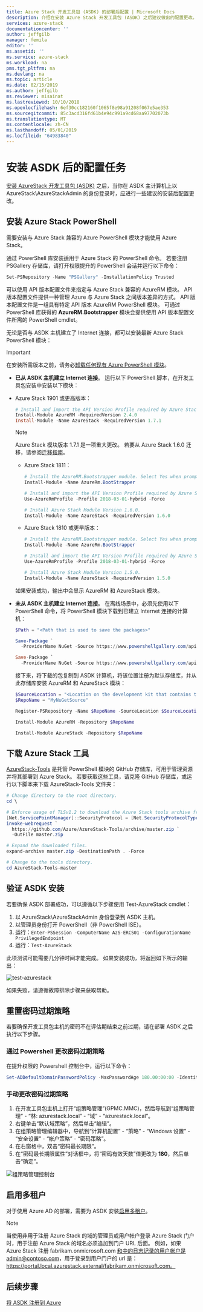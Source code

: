 ```yaml
---
title: Azure Stack 开发工具包 (ASDK) 的部署后配置 | Microsoft Docs
description: 介绍在安装 Azure Stack 开发工具包 (ASDK) 之后建议做出的配置更改。
services: azure-stack
documentationcenter: ''
author: jeffgilb
manager: femila
editor: ''
ms.assetid: ''
ms.service: azure-stack
ms.workload: na
pms.tgt_pltfrm: na
ms.devlang: na
ms.topic: article
ms.date: 02/15/2019
ms.author: jeffgilb
ms.reviewer: misainat
ms.lastreviewed: 10/10/2018
ms.openlocfilehash: 6ef30cc182160f1065f8e98a91208f067e5ae353
ms.sourcegitcommit: 85c3acd316fd61b4e94c991a9cd68aa97702073b
ms.translationtype: MT
ms.contentlocale: zh-CN
ms.lasthandoff: 05/01/2019
ms.locfileid: "64983840"
---
```

# <a name="post-asdk-installation-configuration-tasks"></a>安装 ASDK 后的配置任务

[安装 AzureStack 开发工具包 (ASDK)](asdk-install.md) 之后，当你在 ASDK 主计算机上以 AzureStack\AzureStackAdmin 的身份登录时，应进行一些建议的安装后配置更改。 

## <a name="install-azure-stack-powershell"></a>安装 Azure Stack PowerShell

需要安装与 Azure Stack 兼容的 Azure PowerShell 模块才能使用 Azure Stack。

通过 PowerShell 库安装适用于 Azure Stack 的 PowerShell 命令。 若要注册 PSGallery 存储库，请打开权限提升的 PowerShell 会话并运行以下命令：

``` Powershell
Set-PSRepository -Name "PSGallery" -InstallationPolicy Trusted
```

可以使用 API 版本配置文件来指定与 Azure Stack 兼容的 AzureRM 模块。  API 版本配置文件提供一种管理 Azure 与 Azure Stack 之间版本差异的方式。 API 版本配置文件是一组具有特定 API 版本 AzureRM PowerShell 模块。 可通过 PowerShell 库获得的 **AzureRM.Bootstrapper** 模块会提供使用 API 版本配置文件所需的 PowerShell cmdlet。

无论是否与 ASDK 主机建立了 Internet 连接，都可以安装最新 Azure Stack PowerShell 模块：

> [!IMPORTANT]
> 在安装所需版本之前，请务必[卸载任何现有 Azure PowerShell 模块](../operator/azure-stack-powershell-install.md#3-uninstall-existing-versions-of-the-azure-stack-powershell-modules)。

- **已从 ASDK 主机建立 Internet 连接**。 运行以下 PowerShell 脚本，在开发工具包安装中安装以下模块：

- Azure Stack 1901 或更高版本：

    ```powershell
    # Install and import the API Version Profile required by Azure Stack into the current PowerShell session.
    Install-Module AzureRM -RequiredVersion 2.4.0
    Install-Module -Name AzureStack -RequiredVersion 1.7.1
    ```

    > [!Note]  
    > Azure Stack 模块版本 1.7.1 是一项重大更改。 若要从 Azure Stack 1.6.0 迁移，请参阅[迁移指南](https://aka.ms/azspshmigration171)。

  - Azure Stack 1811：

    ``` PowerShell
    # Install the AzureRM.Bootstrapper module. Select Yes when prompted to install NuGet. 
    Install-Module -Name AzureRm.BootStrapper

    # Install and import the API Version Profile required by Azure Stack into the current PowerShell session.
    Use-AzureRmProfile -Profile 2018-03-01-hybrid -Force

    # Install Azure Stack Module Version 1.6.0.
    Install-Module -Name AzureStack -RequiredVersion 1.6.0
    ```

  - Azure Stack 1810 或更早版本：

    ``` PowerShell
    # Install the AzureRM.Bootstrapper module. Select Yes when prompted to install NuGet. 
    Install-Module -Name AzureRm.BootStrapper

    # Install and import the API Version Profile required by Azure Stack into the current PowerShell session.
    Use-AzureRmProfile -Profile 2018-03-01-hybrid -Force

    # Install Azure Stack Module Version 1.5.0.
    Install-Module -Name AzureStack -RequiredVersion 1.5.0
    ```

  如果安装成功，输出中会显示 AzureRM 和 AzureStack 模块。

- **未从 ASDK 主机建立 Internet 连接**。 在离线场景中，必须先使用以下 PowerShell 命令，将 PowerShell 模块下载到已建立 Internet 连接的计算机：

  ```powershell
  $Path = "<Path that is used to save the packages>"

  Save-Package `
    -ProviderName NuGet -Source https://www.powershellgallery.com/api/v2 -Name AzureRM -Path $Path -Force -RequiredVersion 2.3.0
  
  Save-Package `
    -ProviderName NuGet -Source https://www.powershellgallery.com/api/v2 -Name AzureStack -Path $Path -Force -RequiredVersion 1.5.0
  ```

  接下来，将下载的包复制到 ASDK 计算机，将该位置注册为默认存储库，并从此存储库安装 AzureRM 和 AzureStack 模块：

    ```powershell  
    $SourceLocation = "<Location on the development kit that contains the PowerShell packages>"
    $RepoName = "MyNuGetSource"

    Register-PSRepository -Name $RepoName -SourceLocation $SourceLocation -InstallationPolicy Trusted

    Install-Module AzureRM -Repository $RepoName

    Install-Module AzureStack -Repository $RepoName
    ```

## <a name="download-the-azure-stack-tools"></a>下载 Azure Stack 工具

[AzureStack-Tools](https://github.com/Azure/AzureStack-Tools) 是托管 PowerShell 模块的 GitHub 存储库，可用于管理资源并将其部署到 Azure Stack。 若要获取这些工具，请克隆 GitHub 存储库，或运行以下脚本来下载 AzureStack-Tools 文件夹：

  ```powershell
  # Change directory to the root directory.
  cd \

  # Enforce usage of TLSv1.2 to download the Azure Stack tools archive from GitHub
  [Net.ServicePointManager]::SecurityProtocol = [Net.SecurityProtocolType]::Tls12
  invoke-webrequest `
    https://github.com/Azure/AzureStack-Tools/archive/master.zip `
    -OutFile master.zip

  # Expand the downloaded files.
  expand-archive master.zip -DestinationPath . -Force

  # Change to the tools directory.
  cd AzureStack-Tools-master
  ```

## <a name="validate-the-asdk-installation"></a>验证 ASDK 安装

若要确保 ASDK 部署成功，可以遵循以下步骤使用 Test-AzureStack cmdlet：

1. 以 AzureStack\AzureStackAdmin 身份登录到 ASDK 主机。
2. 以管理员身份打开 PowerShell（非 PowerShell ISE）。
3. 运行：`Enter-PSSession -ComputerName AzS-ERCS01 -ConfigurationName PrivilegedEndpoint`
4. 运行：`Test-AzureStack`

此项测试可能需要几分钟时间才能完成。 如果安装成功，将返回如下所示的输出：

![test-azurestack](media/asdk-post-deploy/test-azurestack.png)

如果失败，请遵循故障排除步骤来获取帮助。

## <a name="reset-the-password-expiration-policy"></a>重置密码过期策略 

若要确保开发工具包主机的密码不在评估期结束之前过期，请在部署 ASDK 之后执行以下步骤。

### <a name="to-change-the-password-expiration-policy-from-powershell"></a>通过 Powershell 更改密码过期策略

在提升权限的 Powershell 控制台中，运行以下命令：

```powershell
Set-ADDefaultDomainPasswordPolicy -MaxPasswordAge 180.00:00:00 -Identity azurestack.local
```

### <a name="to-change-the-password-expiration-policy-manually"></a>手动更改密码过期策略

1. 在开发工具包主机上打开“组策略管理”(GPMC.MMC)，然后导航到“组策略管理” - “林: azurestack.local” - “域” - “azurestack.local”。
2. 右键单击“默认域策略”，然后单击“编辑”。
3. 在组策略管理编辑器中，导航到“计算机配置” - “策略” - “Windows 设置” - “安全设置” - “帐户策略” - “密码策略”。
4. 在右窗格中，双击“密码最长期限”。
5. 在“密码最长期限属性”对话框中，将“密码有效天数”值更改为 **180**，然后单击“确定”。

![组策略管理控制台](media/asdk-post-deploy/gpmc.png)

## <a name="enable-multi-tenancy"></a>启用多租户

对于使用 Azure AD 的部署，需要为 ASDK 安装[启用多租户](../operator/azure-stack-enable-multitenancy.md#enable-multi-tenancy)。

> [!NOTE]
> 当使用非用于注册 Azure Stack 的域的管理员或用户帐户登录 Azure Stack 门户时，用于注册 Azure Stack 的域名必须追加到门户 URL 后面。 例如，如果 Azure Stack 注册 fabrikam.onmicrosoft.com 和中的日志记录的用户帐户是admin@contoso.com，用于登录到用户门户的 url 是： https://portal.local.azurestack.external/fabrikam.onmicrosoft.com。

## <a name="next-steps"></a>后续步骤

[将 ASDK 注册到 Azure](asdk-register.md)
